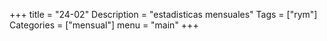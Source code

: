 +++
title = "24-02" 
Description = "estadisticas mensuales"
Tags = ["rym"]
Categories = ["mensual"]
menu = "main"
+++
<!--more-->


